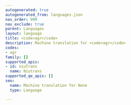 ```yaml
---
autogenerated: true
autogenerated_from: languages.json
nav_order: 999
nav_exclude: true
parent: Languages
layout: language
title: <code>agr</code>
description: Machine translation for <code>agr</code>
codes:
- agr
family: []
supported_apis:
- id: niutrans
  name: Niutrans
supported_qe_apis: []
seo:
  name: Machine translation for None
  type: Language

---
```


